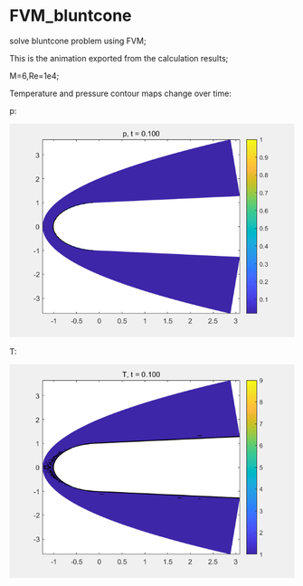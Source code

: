 # FVM_bluntcone
solve bluntcone problem using FVM;

This is the animation exported from the calculation results;  

M=6,Re=1e4;  

Temperature and pressure contour maps change over time:  

p:  

![image](https://github.com/SirIsaacNewton579/FVM_bluntcone/blob/main/p.gif )  

T:  

![image](https://github.com/SirIsaacNewton579/FVM_bluntcone/blob/main/T.gif )
